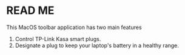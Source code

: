 # READ ME

This MacOS toolbar application has two main features

1. Control TP-Link Kasa smart plugs.
2. Designate a plug to keep your laptop's battery in a healthy range.
